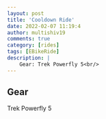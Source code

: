 ```yaml
---
layout: post
title: 'Cooldown Ride'
date: 2022-02-07 11:19:4
author: multishiv19
comments: true
category: [rides]
tags: [EBikeRide]
description: |
    Gear: Trek Powerfly 5<br/>
---
```


## Gear
Trek Powerfly 5



<div width='100%' class='strava-embed-placeholder' data-embed-type='activity' data-embed-id='6647484740'></div>
<script src='https://strava-embeds.com/embed.js'></script>
